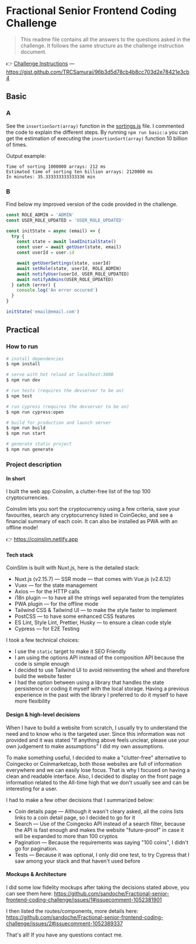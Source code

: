 # Fractional Senior Frontend Coding Challenge

> This readme file contains all the answers to the questions asked in the challenge. It follows the same structure as the challenge instruction document.

👉 [Challenge Instructions](docs/00_Challenge_Instructions/senior-frontend-coding-challenge.md) — https://gist.github.com/TRCSamurai/96b3d5d78cb4b8cc703d2e78421e3cb4

## Basic

### A

See the `insertionSort(array)` function in the [sortings.js](docs/01_Basic_A/sorting.js) file.
I commented the code to explain the different steps. By running `npm run basic:a` you can get the estimation of executing the `insertionSort(array)` function 10 billion of times.

Output example:

```
Time of sorting 1000000 arrays: 212 ms
Estimated time of sorting ten billion arrays: 2120000 ms
In minutes: 35.333333333333336 min
```

### B

Find below my improved version of the code provided in the challenge.

```js
const ROLE_ADMIN = 'ADMIN'
const USER_ROLE_UPDATED = 'USER_ROLE_UPDATED'

const initState = async (email) => {
  try {
    const state = await loadInitialState()
    const user = await getUser(state, email)
    const userId = user.id

    await getUserSettings(state, userId)
    await setRole(state, userId, ROLE_ADMIN)
    await notifyUser(userId, USER_ROLE_UPDATED)
    await notifyAdmins(USER_ROLE_UPDATED)
  } catch (error) {
    console.log('An error occured')
  }
}

initState('email@email.com')
```

## Practical

### How to run

```bash
# install dependencies
$ npm install

# serve with hot reload at localhost:3000
$ npm run dev

# run tests (requires the devserver to be on)
$ npm test

# run cypress (requires the devserver to be on)
$ npm run cypress:open

# build for production and launch server
$ npm run build
$ npm run start

# generate static project
$ npm run generate
```

### Project description

#### In short

I built the web app Coinslim, a clutter-free list of the top 100 cryptocurrencies.

Coinslim lets you sort the cryptocurrency using a few criteria, save your favourites, search any cryptocurrency listed in CoinGecko, and see a financial summary of each coin. It can also be installed as PWA with an offline mode!

👉 https://coinslim.netlify.app

#### Tech stack

CoinSlim is built with Nuxt.js, here is the detailed stack:

- Nuxt.js (v2.15.7) — SSR mode — that comes with Vue.js (v2.6.12)
- Vuex — for the state management
- Axios — for the HTTP calls
- i18n plugin — to have all the strings well separated from the templates
- PWA plugin — for the offline mode
- Tailwind CSS & Tailwind UI — to make the style faster to implement
- PostCSS — to have some enhanced CSS features
- ES Lint, Style Lint, Prettier, Husky — to ensure a clean code style
- Cypress — for E2E Testing

I took a few technical choices:

- I use the `static` target to make it SEO Friendly
- I am using the options API instead of the composition API because the code is simple enough
- I decided to use Tailwind UI to avoid reinventing the wheel and therefore build the website faster
- I had the option between using a library that handles the state persistence or coding it myself with the local storage. Having a previous experience in the past with the library I preferred to do it myself to have more flexibility

#### Design & high-level decisions

When I have to build a website from scratch, I usually try to understand the need and to know who is the targeted user. Since this information was not provided and it was stated "If anything above feels unclear, please use your own judgement to make assumptions" I did my own assumptions.

To make something useful, I decided to make a "clutter-free" alternative to Coingecko or Coinmarketcap, both those websites are full of information everywhere and we can easily lose focus. That is why I focused on having a clean and readable interface. Also, I decided to display on the front page information related to the All-time high that we don't usually see and can be interesting for a user.

I had to make a few other decisions that I summarized below:

- Coin details page — Although it wasn't cleary asked, all the coins lists links to a coin detail page, so I decided to go for it
- Search — Use of the Coingecko API instead of a search filter, because the API is fast enough and makes the website "future-proof" in case it will be expanded to more than 100 cryptos
- Pagination — Because the requirements was saying "100 coins", I didn't go for pagination.
- Tests — Because it was optional, I only did one test, to try Cypress that I saw among your stack and that haven't used before

#### Mockups & Architecture

I did some low fidelity mockups after taking the decisions stated above, you can see them here: https://github.com/sandoche/Fractional-senior-frontend-coding-challenge/issues/1#issuecomment-1052381901

I then listed the routes/components, more details here: https://github.com/sandoche/Fractional-senior-frontend-coding-challenge/issues/2#issuecomment-1052389337

That's all! If you have any questions contact me.
